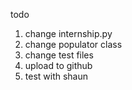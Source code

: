 todo 
1. change internship.py
2. change populator class 
3. change test files
4. upload to github
5. test with shaun 